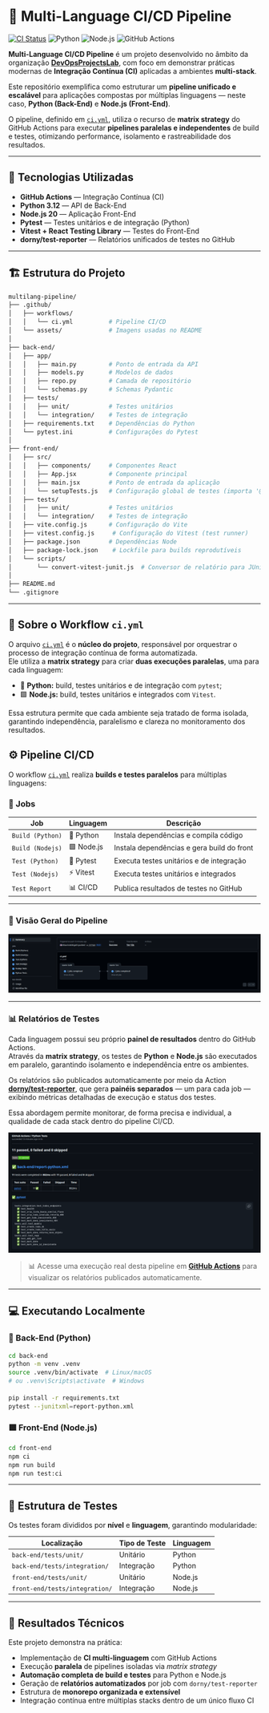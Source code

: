 # 🚀 Multi-Language CI/CD Pipeline

[![CI Status](https://github.com/DevOpsProjectsLab/multilang-pipeline/actions/workflows/ci.yml/badge.svg)](https://github.com/DevOpsProjectsLab/multilang-pipeline/actions/runs/18698906640/job/53323257083)
![Python](https://img.shields.io/badge/Python-3.12-blue?logo=python)
![Node.js](https://img.shields.io/badge/Node.js-20-green?logo=node.js)
![GitHub Actions](https://img.shields.io/badge/CI-GitHub%20Actions-black?logo=githubactions)

**Multi-Language CI/CD Pipeline** é um projeto desenvolvido no âmbito da organização **[DevOpsProjectsLab](https://github.com/DevOpsProjectsLab)**, com foco em demonstrar práticas modernas de **Integração Contínua (CI)** aplicadas a ambientes **multi-stack**.

Este repositório exemplifica como estruturar um **pipeline unificado e escalável** para aplicações compostas por múltiplas linguagens — neste caso, **Python (Back-End)** e **Node.js (Front-End)**.

O pipeline, definido em [`ci.yml`](.github/workflows/ci.yml), utiliza o recurso de **matrix strategy** do GitHub Actions para executar **pipelines paralelas e independentes** de build e testes, otimizando performance, isolamento e rastreabilidade dos resultados.

---

## 🧰 Tecnologias Utilizadas

- **GitHub Actions** — Integração Contínua (CI)
- **Python 3.12** — API de Back-End
- **Node.js 20** — Aplicação Front-End
- **Pytest** — Testes unitários e de integração (Python)
- **Vitest + React Testing Library** — Testes do Front-End
- **dorny/test-reporter** — Relatórios unificados de testes no GitHub

---

## 🏗️ Estrutura do Projeto

```bash
multilang-pipeline/
├── .github/
│   ├── workflows/
│   │   └── ci.yml          # Pipeline CI/CD
│   └── assets/             # Imagens usadas no README
│
├── back-end/
│   ├── app/
│   │   ├── main.py         # Ponto de entrada da API
│   │   ├── models.py       # Modelos de dados
│   │   ├── repo.py         # Camada de repositório
│   │   └── schemas.py      # Schemas Pydantic
│   ├── tests/
│   │   ├── unit/           # Testes unitários
│   │   └── integration/    # Testes de integração
│   ├── requirements.txt    # Dependências do Python
│   └── pytest.ini          # Configurações do Pytest
│
├── front-end/
│   ├── src/
│   │   ├── components/     # Componentes React
│   │   ├── App.jsx         # Componente principal
│   │   ├── main.jsx        # Ponto de entrada da aplicação
│   │   └── setupTests.js   # Configuração global de testes (importa '@testing-library/jest-dom')
│   ├── tests/
│   │   ├── unit/           # Testes unitários
│   │   └── integration/    # Testes de integração
│   ├── vite.config.js      # Configuração do Vite
│   ├── vitest.config.js     # Configuração do Vitest (test runner)
│   ├── package.json        # Dependências Node
│   ├── package-lock.json    # Lockfile para builds reprodutíveis
│   └── scripts/
│       └── convert-vitest-junit.js  # Conversor de relatório para JUnit XML
│
├── README.md
└── .gitignore
```

---

## 🧠 Sobre o Workflow `ci.yml`

O arquivo [`ci.yml`](.github/workflows/ci.yml) é o **núcleo do projeto**, responsável por orquestrar o processo de integração contínua de forma automatizada.  
Ele utiliza a **matrix strategy** para criar **duas execuções paralelas**, uma para cada linguagem:

- 🐍 **Python:** build, testes unitários e de integração com `pytest`;
- 🟩 **Node.js:** build, testes unitários e integrados com `Vitest`.

Essa estrutura permite que cada ambiente seja tratado de forma isolada, garantindo independência, paralelismo e clareza no monitoramento dos resultados.


## ⚙️ Pipeline CI/CD

O workflow [`ci.yml`](.github/workflows/ci.yml) realiza **builds e testes paralelos** para múltiplas linguagens:

### 🧩 Jobs

| Job | Linguagem | Descrição |
|-----|------------|-----------|
| `Build (Python)` | 🐍 Python | Instala dependências e compila código |
| `Build (Nodejs)` | 🟩 Node.js | Instala dependências e gera build do front |
| `Test (Python)` | 🧪 Pytest | Executa testes unitários e de integração |
| `Test (Nodejs)` | ⚡ Vitest | Executa testes unitários e integrados |
| `Test Report` | 📊 CI/CD | Publica resultados de testes no GitHub |

---

### 📸 Visão Geral do Pipeline

![Pipeline Overview](.github/assets/pipeline-overview.png)

---

### 📊 Relatórios de Testes

Cada linguagem possui seu próprio **painel de resultados** dentro do GitHub Actions.  
Através da **matrix strategy**, os testes de **Python** e **Node.js** são executados em paralelo, garantindo isolamento e independência entre os ambientes.

Os relatórios são publicados automaticamente por meio da Action [**dorny/test-reporter**](https://github.com/dorny/test-reporter), que gera **painéis separados** — um para cada job — exibindo métricas detalhadas de execução e status dos testes.

Essa abordagem permite monitorar, de forma precisa e individual, a qualidade de cada stack dentro do pipeline CI/CD.

![Tests Report](.github/assets/tests-report.png)

> 📊 Acesse uma execução real desta pipeline em [**GitHub Actions**](https://github.com/DevOpsProjectsLab/multilang-pipeline/actions) para visualizar os relatórios publicados automaticamente.

---

## 💻 Executando Localmente

### 🐍 Back-End (Python)

```bash
cd back-end
python -m venv .venv
source .venv/bin/activate  # Linux/macOS
# ou .venv\Scripts\activate  # Windows

pip install -r requirements.txt
pytest --junitxml=report-python.xml
```

### 🟩 Front-End (Node.js)

```bash
cd front-end
npm ci
npm run build
npm run test:ci
```

---

## 📂 Estrutura de Testes

Os testes foram divididos por **nível** e **linguagem**, garantindo modularidade:

| Localização | Tipo de Teste | Linguagem |
|--------------|----------------|------------|
| `back-end/tests/unit/` | Unitário | Python |
| `back-end/tests/integration/` | Integração | Python |
| `front-end/tests/unit/` | Unitário | Node.js |
| `front-end/tests/integration/` | Integração | Node.js |

---

## 🧩 Resultados Técnicos

Este projeto demonstra na prática:

- Implementação de **CI multi-linguagem** com GitHub Actions  
- Execução **paralela** de pipelines isoladas via *matrix strategy*  
- **Automação completa de build e testes** para Python e Node.js  
- Geração de **relatórios automatizados** por job com `dorny/test-reporter`  
- Estrutura de **monorepo organizada e extensível**  
- Integração contínua entre múltiplas stacks dentro de um único fluxo CI
